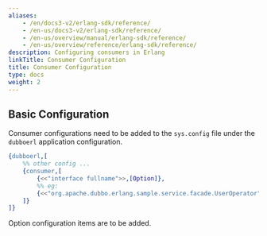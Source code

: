 ```yaml
---
aliases:
    - /en/docs3-v2/erlang-sdk/reference/
    - /en-us/docs3-v2/erlang-sdk/reference/
    - /en-us/overview/manual/erlang-sdk/reference/
    - /en-us/overview/reference/erlang-sdk/reference/
description: Configuring consumers in Erlang
linkTitle: Consumer Configuration
title: Consumer Configuration
type: docs
weight: 2
---
```







## Basic Configuration

Consumer configurations need to be added to the `sys.config` file under the `dubboerl` application configuration.

```erlang
{dubboerl,[
	%% other config ...
	{consumer,[
		{<<"interface fullname">>,[Option]},
		%% eg:
		{<<"org.apache.dubbo.erlang.sample.service.facade.UserOperator">>,[]},
	]}
]}
```

Option configuration items are to be added.

